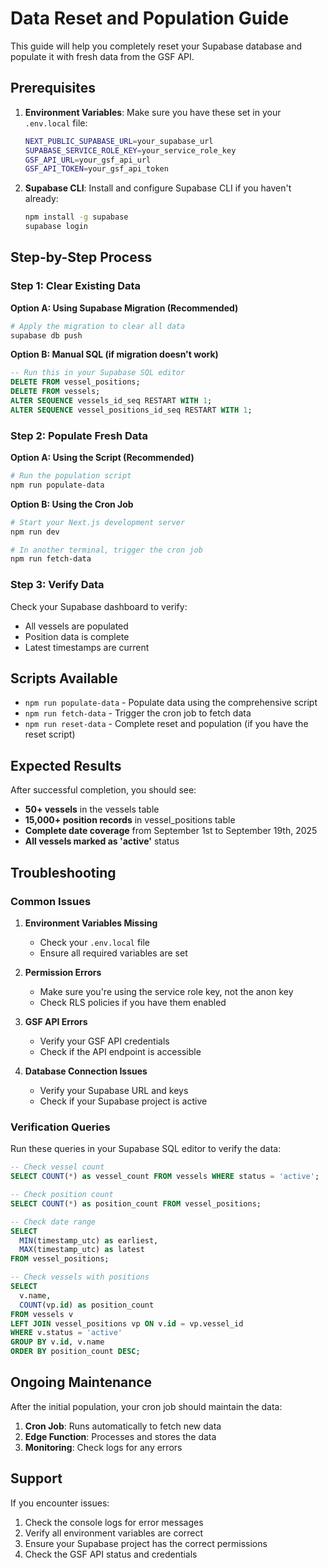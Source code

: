 # Data Reset and Population Guide

This guide will help you completely reset your Supabase database and populate it with fresh data from the GSF API.

## Prerequisites

1. **Environment Variables**: Make sure you have these set in your `.env.local` file:
   ```bash
   NEXT_PUBLIC_SUPABASE_URL=your_supabase_url
   SUPABASE_SERVICE_ROLE_KEY=your_service_role_key
   GSF_API_URL=your_gsf_api_url
   GSF_API_TOKEN=your_gsf_api_token
   ```

2. **Supabase CLI**: Install and configure Supabase CLI if you haven't already:
   ```bash
   npm install -g supabase
   supabase login
   ```

## Step-by-Step Process

### Step 1: Clear Existing Data

**Option A: Using Supabase Migration (Recommended)**
```bash
# Apply the migration to clear all data
supabase db push
```

**Option B: Manual SQL (if migration doesn't work)**
```sql
-- Run this in your Supabase SQL editor
DELETE FROM vessel_positions;
DELETE FROM vessels;
ALTER SEQUENCE vessels_id_seq RESTART WITH 1;
ALTER SEQUENCE vessel_positions_id_seq RESTART WITH 1;
```

### Step 2: Populate Fresh Data

**Option A: Using the Script (Recommended)**
```bash
# Run the population script
npm run populate-data
```

**Option B: Using the Cron Job**
```bash
# Start your Next.js development server
npm run dev

# In another terminal, trigger the cron job
npm run fetch-data
```

### Step 3: Verify Data

Check your Supabase dashboard to verify:
- All vessels are populated
- Position data is complete
- Latest timestamps are current

## Scripts Available

- `npm run populate-data` - Populate data using the comprehensive script
- `npm run fetch-data` - Trigger the cron job to fetch data
- `npm run reset-data` - Complete reset and population (if you have the reset script)

## Expected Results

After successful completion, you should see:
- **50+ vessels** in the vessels table
- **15,000+ position records** in vessel_positions table
- **Complete date coverage** from September 1st to September 19th, 2025
- **All vessels marked as 'active'** status

## Troubleshooting

### Common Issues

1. **Environment Variables Missing**
   - Check your `.env.local` file
   - Ensure all required variables are set

2. **Permission Errors**
   - Make sure you're using the service role key, not the anon key
   - Check RLS policies if you have them enabled

3. **GSF API Errors**
   - Verify your GSF API credentials
   - Check if the API endpoint is accessible

4. **Database Connection Issues**
   - Verify your Supabase URL and keys
   - Check if your Supabase project is active

### Verification Queries

Run these queries in your Supabase SQL editor to verify the data:

```sql
-- Check vessel count
SELECT COUNT(*) as vessel_count FROM vessels WHERE status = 'active';

-- Check position count
SELECT COUNT(*) as position_count FROM vessel_positions;

-- Check date range
SELECT 
  MIN(timestamp_utc) as earliest,
  MAX(timestamp_utc) as latest
FROM vessel_positions;

-- Check vessels with positions
SELECT 
  v.name,
  COUNT(vp.id) as position_count
FROM vessels v
LEFT JOIN vessel_positions vp ON v.id = vp.vessel_id
WHERE v.status = 'active'
GROUP BY v.id, v.name
ORDER BY position_count DESC;
```

## Ongoing Maintenance

After the initial population, your cron job should maintain the data:

1. **Cron Job**: Runs automatically to fetch new data
2. **Edge Function**: Processes and stores the data
3. **Monitoring**: Check logs for any errors

## Support

If you encounter issues:
1. Check the console logs for error messages
2. Verify all environment variables are correct
3. Ensure your Supabase project has the correct permissions
4. Check the GSF API status and credentials
